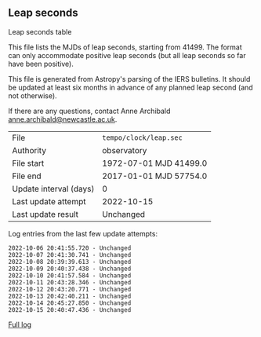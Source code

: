 
## Leap seconds

Leap seconds table

This file lists the MJDs of leap seconds, starting from 41499.
The format can only accommodate positive leap seconds (but all
leap seconds so far have been positive).

This file is generated from Astropy's parsing of the IERS
bulletins. It should be updated at least six months in advance
of any planned leap second (and not otherwise).

If there are any questions, contact Anne Archibald
<anne.archibald@newcastle.ac.uk>.

|     |     |
|:--- |:--- |
| File | `tempo/clock/leap.sec` |
| Authority | observatory |
| File start | 1972-07-01 MJD 41499.0 |
| File end | 2017-01-01 MJD 57754.0 |
| Update interval (days) | 0 |
| Last update attempt | 2022-10-15 |
| Last update result | Unchanged |

Log entries from the last few update attempts:
```
2022-10-06 20:41:55.720 - Unchanged
2022-10-07 20:41:30.741 - Unchanged
2022-10-08 20:39:39.613 - Unchanged
2022-10-09 20:40:37.438 - Unchanged
2022-10-10 20:41:57.584 - Unchanged
2022-10-11 20:43:28.346 - Unchanged
2022-10-12 20:43:20.771 - Unchanged
2022-10-13 20:42:40.211 - Unchanged
2022-10-14 20:45:27.850 - Unchanged
2022-10-15 20:40:47.436 - Unchanged
```
[Full log](https://raw.githubusercontent.com/ipta/pulsar-clock-corrections/main/log/tempo/clock/leap.sec.log)
